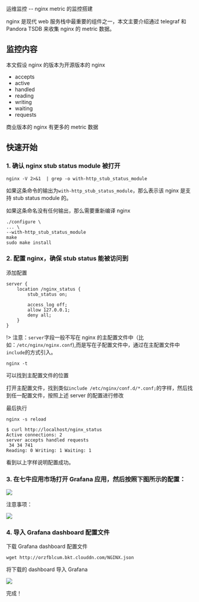 运维监控 -- nginx metric 的监控搭建

nginx 是现代 web 服务栈中最重要的组件之一，本文主要介绍通过 telegraf 和 Pandora TSDB 来收集 nginx 的 metric 数据。


## 监控内容

本文假设 nginx 的版本为开源版本的 nginx

* accepts
* active
* handled
* reading
* writing
* waiting
* requests

商业版本的 nginx 有更多的 metric 数据

## 快速开始

### 1. 确认 nginx stub status module 被打开


```
nginx -V 2>&1  | grep -o with-http_stub_status_module
```

如果这条命令的输出为`with-http_stub_status_module`，那么表示该 nginx 是支持 stub status module 的。

如果这条命名没有任何输出，那么需要重新编译 nginx

```
./configure \
... \
--with-http_stub_status_module
make
sudo make install
```

### 2. 配置 nginx，确保 stub status 能被访问到

添加配置

```
server {
    location /nginx_status {
        stub_status on;

        access_log off;
        allow 127.0.0.1;
        deny all;
    }
}
```

!> 注意：`server`字段一般不写在 nginx 的主配置文件中（比如：`/etc/nginx/nginx.conf`),而是写在子配置文件中，通过在主配置文件中`include`的方式引入。


```
nginx -t
```
可以找到主配置文件的位置


打开主配置文件，找到类似`include /etc/nginx/conf.d/*.conf;`的字样，然后找到任一配置文件，按照上述 server 的配置进行修改

最后执行

```
nginx -s reload
```

```
$ curl http://localhost/nginx_status
Active connections: 2 
server accepts handled requests
 34 34 741 
Reading: 0 Writing: 1 Waiting: 1
```
看到以上字样说明配置成功。


### 3. 在七牛应用市场打开 Grafana 应用，然后按照下图所示的配置：


![](http://docs.qiniucdn.com/monitor1.gif)

注意事项：

![](http://docs.qiniucdn.com/monitor4.png)

### 4. 导入 Grafana dashboard 配置文件

下载 Grafana dashboard 配置文件

```
wget http://orzfblcum.bkt.clouddn.com/NGINX.json
```

将下载的 dashboard 导入 Grafana

![](http://docs.qiniucdn.com/monitor2.gif)


完成！